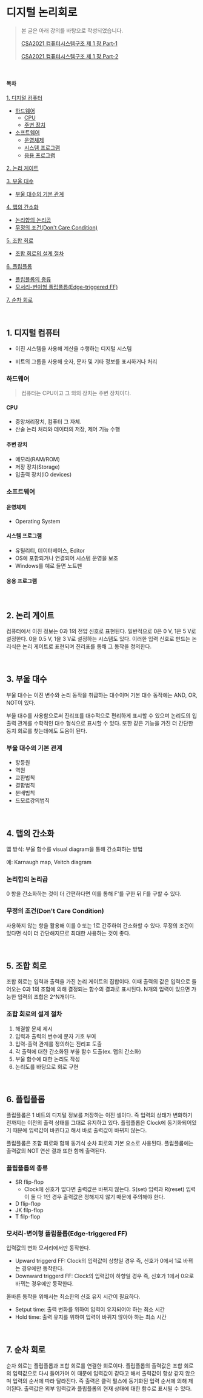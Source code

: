 # 디지털 논리회로

> 본 글은 아래 강의를 바탕으로 작성되었습니다.
>
> [CSA2021 컴퓨터시스템구조 제 1 장 Part-1](https://youtu.be/SG89LOgT7Vc)
>
> [CSA2021 컴퓨터시스템구조 제 1 장 Part-2](https://youtu.be/gn5z3Un_qqM)

<br>

#### 목차

[1. 디지털 컴퓨터](#1--------)

+ [하드웨어](#----)
  - [CPU](#cpu)
  - [주변 장치](#-----)
+ [소프트웨어](#-----)
  - [운영체제](#----)
  - [시스템 프로그램](#--------)
  - [응용 프로그램](#-------)

[2. 논리 게이트](#2-------)

[3. 부울 대수](#3------)

+ [부울 대수의 기본 관계](#------------)

[4. 맵의 간소화](#4-------)
+ [논리합의 논리곱](#--------)
+ [무정의 조건(Don't Care Condition)](#-------don-t-care-condition-)

[5. 조합 회로](#5------)
+ [조합 회로의 설계 절차](#------------)

[6. 플립플롭](#6-----)
+ [플립플롭의 종류](#--------)
+ [모서리-변이형 플립플롭(Edge-triggered FF)](#-------------edge-triggered-ff-)

[7. 순차 회로](#7------)

<br>

## 1. 디지털 컴퓨터

- 이진 시스템을 사용해 계산을 수행하는 디지털 시스템

- 비트의 그룹을 사용해 숫자, 문자 및 기타 정보를 표시하거나 처리

### 하드웨어

> 컴퓨터는 CPU이고 그 외의 장치는 주변 장치이다.

#### CPU

- 중앙처리장치, 컴퓨터 그 자체.
- 산술 논리 처리와 데이터의 저장, 제어 기능 수행

#### 주변 장치

- 메모리(RAM/ROM)
- 저장 장치(Storage)
- 입출력 장치(IO devices)

### 소프트웨어

#### 운영체제

- Operating System

#### 시스템 프로그램

- 유틸리티, 데이터베이스, Editor
- OS에 포함되거나 연결되어 시스템 운영을 보조
- Windows를 예로 들면 노트펜

#### 응용 프로그램

<br>

## 2. 논리 게이트

컴퓨터에서 이진 정보는 0과 1의 전압 신호로 표현된다. 일반적으로 0은 0 V, 1은 5 V로 설정한다. 0을 0.5 V, 1을 3 V로 설정하는 시스템도 있다. 이러한 입력 신호로 만드는 논리식은 논리 게이트로 표현되며 진리표를 통해 그 동작을 정의한다.

<br>

## 3. 부울 대수

부울 대수는 이진 변수와 논리 동작을 취급하는 대수이며 기본 대수 동작에는 AND, OR, NOT이 있다.

부울 대수를 사용함으로써 진리표를 대수적으로 편리하게 표시할 수 있으며 논리도의 입출력 관계를 수학적인 대수 형식으로 표시할 수 있다. 또한 같은 기능을 가진 더 간단한 동치 회로를 찾는데에도 도움이 된다.

### 부울 대수의 기본 관계

- 항등원
- 역원
- 교환법칙
- 결합법칙
- 분배법칙
- 드모르강의법칙

<br>

## 4. 맵의 간소화

맵 방식: 부울 함수를 visual diagram을 통해 간소화하는 방법

예: Karnaugh map, Veitch diagram

### 논리합의 논리곱

0 항을 간소화하는 것이 더 간편하다면 이를 통해 F'를 구한 뒤 F를 구할 수 있다.

### 무정의 조건(Don't Care Condition)

사용하지 않는 항을 활용해 이를 0 또는 1로 간주하여 간소화할 수 있다. 무정의 조건이 있다면 식이 더 간단해지므로 최대한 사용하는 것이 좋다.

<br>

## 5. 조합 회로

조합 회로는 입력과 출력을 가진 논리 게이트의 집합이다. 이때 출력의 값은 입력으로 들어오는 0과 1의 조합에 의해 결정되는 함수의 결과로 표시된다. N개의 입력이 있으면 가능한 입력의 조합은 2^N개이다.

### 조합 회로의 설계 절차

1. 해결할 문제 제시
2. 입력과 출력의 변수에 문자 기호 부여
3. 입력-출력 관계를 정의하는 진리표 도출
4. 각 출력에 대한 간소화된 부울 함수 도출(ex. 맵의 간소화)
5. 부울 함수에 대한 논리도 작성
6. 논리도를 바탕으로 회로 구현

<br>

## 6. 플립플롭

플립플롭은 1 비트의 디지털 정보를 저장하는 이진 셀이다. 즉 입력의 상태가 변화하기 전까지는 이전의 출력 상태를 그대로 유지하고 있다. 플립플롭은 Clock에 동기화되어있기 때문에 입력값이 바뀐다고 해서 바로 출력값이 바뀌지 않는다.

플립플롭은 조합 회로와 함께 동기식 순차 회로의 기본 요소로 사용된다. 플립플롭에는 출력값의 NOT 연산 결과 또한 함께 출력된다. 

### 플립플롭의 종류

- SR flip-flop
  - Clock에 신호가 없다면 출력값은 바뀌지 않는다. S(set) 입력과 R(reset) 입력이 둘 다 1인 경우 출력값은 정해지지 않기 때문에 주의해야 한다.
- D flip-flop
- JK filp-flop
- T filp-flop

### 모서리-변이형 플립플롭(Edge-triggered FF)

입력값의 변화 모서리에서만 동작한다.

- Upward triggerd FF: Clock의 입력값이 상향일 경우 즉, 신호가 0에서 1로 바뀌는 경우에만 동작한다.
- Downward triggerd FF:  Clock의 입력값이 하향일 경우 즉, 신호가 1에서 0으로 바뀌는 경우에만 동작한다.

올바른 동작을 위해서는 최소한의 신호 유지 시간이 필요하다.

- Setput time: 출력 변화를 위하여 입력이 유지되어야 하는 최소 시간
- Hold time: 출력 유지를 위하여 입력이 바뀌지 않아야 하는 최소 시간

<br>

## 7. 순차 회로

순차 회로는 플립플롭과 조합 회로를 연결한 회로이다. 플립플롭의 출력값은 조합 회로의 입력값으로 다시 들어가며 이 때문에 입력값이 같다고 해서 출력값이 항상 같지 않으며 입력의 순서에 따라 달라진다. 즉 출력은 클럭 펄스에 동기화된 입력 순서에 의해 제어된다. 출력값은 외부 입력값과 플립플롭의 현재 상태에 대한 함수로 표시될 수 있다.